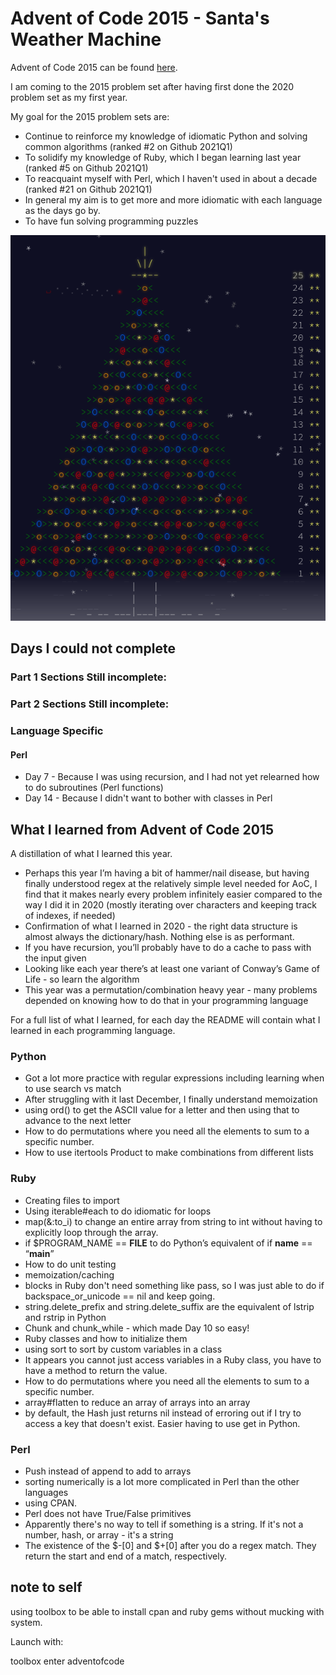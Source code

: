 # Advent of Code 2015 - Santa's Weather Machine

Advent of Code 2015 can be found [here](https://adventofcode.com/2015).

I am coming to the 2015 problem set after having first done the 2020 problem set as my first year.

My goal for the 2015 problem sets are:

- Continue to reinforce my knowledge of idiomatic Python and solving common algorithms (ranked #2 on Github 2021Q1)
- To solidify my knowledge of Ruby, which I began learning last year (ranked #5 on Github 2021Q1)
- To reacquaint myself with Perl, which I haven't used in about a decade (ranked #21 on Github 2021Q1)
- In general my aim is to get more and more idiomatic with each language as the days go by.
- To have fun solving programming puzzles

![2015 ascii art](https://github.com/djotaku/adventofcode/blob/main/screenshots/2015_ascii_art_20210919.png)

## Days I could not complete
### Part 1 Sections Still incomplete:
### Part 2 Sections Still incomplete:

### Language Specific

#### Perl
- Day 7 - Because I was using recursion, and I had not yet relearned how to do subroutines (Perl functions)
- Day 14 - Because I didn't want to bother with classes in Perl

## What I learned from Advent of Code 2015

A distillation of what I learned this year.

- Perhaps this year I’m having a bit of hammer/nail disease, but having finally understood regex at the relatively simple level needed for AoC, I find that it makes nearly every problem infinitely easier compared to the way I did it in 2020 (mostly iterating over characters and keeping track of indexes, if needed)
- Confirmation of what I learned in 2020 - the right data structure is almost always the dictionary/hash. Nothing else is as performant.
- If you have recursion, you’ll probably have to do a cache to pass with the input given
- Looking like each year there’s at least one variant of Conway’s Game of Life - so learn the algorithm
- This year was a permutation/combination heavy year - many problems depended on knowing how to do that in your programming language


For a full list of what I learned, for each day the README will contain what I learned in each programming language.

### Python

- Got a lot more practice with regular expressions including learning when to use search vs match
- After struggling with it last December, I finally understand memoization
- using ord() to get the ASCII value for a letter and then using that to advance to the next letter
- How to do permutations where you need all the elements to sum to a specific number.
- How to use itertools Product to make combinations from different lists


### Ruby

- Creating files to import
- Using iterable#each to do idiomatic for loops
- map(&:to_i) to change an entire array from string to int without having to explicitly loop through the array.
- if $PROGRAM_NAME == __FILE__ to do Python’s equivalent of if __name__  == “__main__”
- How to do unit testing
- memoization/caching
- blocks in Ruby don't need something like pass, so I was just able to do if backspace_or_unicode == nil and keep going.
- string.delete_prefix and string.delete_suffix are the equivalent of lstrip and rstrip in Python
- Chunk and chunk_while - which made Day 10 so easy!
- Ruby classes and how to initialize them
- using sort to sort by custom variables in a class
- It appears you cannot just access variables in a Ruby class, you have to have a method to return the value. 
- How to do permutations where you need all the elements to sum to a specific number.
- array#flatten to reduce an array of arrays into an array
- by default, the Hash just returns nil instead of erroring out if I try to access a key that doesn't exist. Easier having to use get in Python.


### Perl

- Push instead of append to add to arrays
- sorting numerically is a lot more complicated in Perl than the other languages 
- using CPAN.
- Perl does not have True/False primitives
- Apparently there's no way to tell if something is a string. If it's not a number, hash, or array - it's a string
- The existence of the $-[0] and $+[0] after you do a regex match. They return the start and end of a match, respectively. 


## note to self

using toolbox to be able to install cpan and ruby gems without mucking with system.

Launch with:

toolbox enter adventofcode
